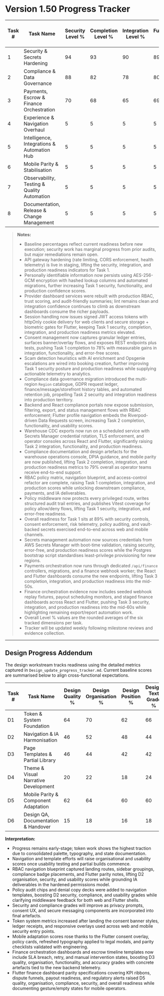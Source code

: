 # Version 1.50 Progress Tracker

| Task # | Task Name | Security Level % | Completion Level % | Integration Level % | Functionality Level % | Error Free Level % | Production Level % | Overall Level % |
|--------|-----------|------------------|--------------------|---------------------|-----------------------|--------------------|--------------------|-----------------|
| 1 | Security & Secrets Hardening | 94 | 93 | 90 | 89 | 78 | 88 | 89 |
| 2 | Compliance & Data Governance | 88 | 82 | 78 | 80 | 72 | 76 | 79 |
| 3 | Payments, Escrow & Finance Orchestration | 70 | 68 | 65 | 69 | 56 | 64 | 65 |
| 4 | Experience & Navigation Overhaul | 5 | 5 | 5 | 5 | 5 | 5 | 5 |
| 5 | Intelligence, Integrations & Automation Hub | 5 | 5 | 5 | 5 | 5 | 5 | 5 |
| 6 | Mobile Parity & Stabilisation | 5 | 5 | 5 | 5 | 5 | 5 | 5 |
| 7 | Observability, Testing & Quality Automation | 5 | 5 | 5 | 5 | 5 | 5 | 5 |
| 8 | Documentation, Release & Change Management | 5 | 5 | 5 | 5 | 5 | 5 | 5 |

> **Notes:**
> - Baseline percentages reflect current readiness before new execution; security work has marginal progress from prior audits, but major remediations remain open.
> - API gateway hardening (rate limiting, CORS enforcement, health telemetry) is live in staging, lifting the security, integration, and production readiness indicators for Task 1.
> - Personally identifiable information now persists using AES-256-GCM encryption with hashed lookup columns and automated migrations, further increasing Task 1 security, functionality, and production confidence scores.
> - Provider dashboard services were rebuilt with production RBAC, trust scoring, and audit-friendly summaries; lint remains clean and integration confidence continues to climb as downstream dashboards consume the richer payloads.
> - Session handling now issues signed JWT access tokens with httpOnly cookie delivery for web clients and secure storage + biometric gates for Flutter, keeping Task 1 security, completion, integration, and production readiness metrics elevated.
> - Consent management now captures granular ledger entries, surfaces banner/overlay flows, and exposes REST endpoints plus tests, pushing Task 1 completion to 78% with measurable gains in integration, functionality, and error-free scores.
> - Scam detection heuristics with AI enrichment and Opsgenie escalations are wired into booking creation, further improving Task 1 security posture and production readiness while supplying actionable telemetry to analytics.
> - Compliance data governance migration introduced the multi-region `Region` catalogue, GDPR request ledger, finance/message/storefront history tables, and automated retention job, propelling Task 2 security and integration readiness into production territory.
> - Backend and React compliance portals now expose submission, filtering, export, and status management flows with RBAC enforcement; Flutter profile navigation embeds the Riverpod-driven Data Requests screen, increasing Task 2 completion, functionality, and usability scores.
> - Warehouse CDC exports now run on a scheduled service with Secrets Manager credential rotation, TLS enforcement, and operator consoles across React and Flutter, significantly raising Task 2 integration, functionality, and production readiness.
> - Compliance documentation and design artefacts for the warehouse operations console, DPIA guidance, and mobile parity are now published, lifting Task 2 completion, integration, and production readiness metrics to 79% overall as operator teams receive end-to-end support.
> - RBAC policy matrix, navigation blueprint, and access-control refactor are complete, raising Task 1 completion, integration, and production scores while unlocking downstream compliance, payments, and IA deliverables.
> - Policy middleware now protects every privileged route, writes structured audit trail entries, and publishes Vitest coverage for policy allow/deny flows, lifting Task 1 security, integration, and error-free readiness.
> - Overall readiness for Task 1 sits at 89% with security controls, consent enforcement, risk telemetry, policy auditing, and vault-backed secrets exercised end-to-end across web and mobile channels.
> - Secrets management automation now sources credentials from AWS Secrets Manager with boot-time validation, raising security, error-free, and production readiness scores while the Postgres bootstrap script standardises least-privilege provisioning for new regions.
> - Payments orchestration now runs through dedicated `/api/finance` controllers, migrations, and a finance webhook worker; the React and Flutter dashboards consume the new endpoints, lifting Task 3 completion, integration, and production readiness into the mid-50s.
> - Finance orchestration evidence now includes seeded webhook replay fixtures, payout scheduling monitors, and staged finance dashboards across React and Flutter, pushing Task 3 security, integration, and production readiness into the mid-60s while highlighting remaining export/report automation work.
> - Overall Level % values are the rounded averages of the six tracked dimensions per task.
> - Tracker will be updated weekly following milestone reviews and evidence collection.

---

## Design Progress Addendum
The design workstream tracks readiness using the detailed metrics captured in `Design_update_progress_tracker.md`. Current baseline scores are summarised below to align cross-functional expectations.

| Task # | Task Name | Design Quality % | Design Organisation % | Design Position % | Design Text Grade % | Design Colour Grade % | Design Render Grade % | Compliance Grade % | Security Grade % | Design Functionality Grade % | Design Images Grade % | Design Usability Grade % | Bugs-less Grade % | Test Grade % | QA Grade % | Design Accuracy Grade % | Overall Grade % |
|--------|-----------|------------------|-----------------------|-------------------|---------------------|-----------------------|-----------------------|-------------------|-----------------|-----------------------------|----------------------|-------------------------|------------------|-------------|-----------|-----------------------|----------------|
| D1 | Token & System Foundation | 64 | 70 | 62 | 66 | 74 | 60 | 78 | 76 | 68 | 56 | 66 | 70 | 52 | 56 | 62 | 65 |
| D2 | Navigation & IA Harmonisation | 46 | 52 | 48 | 44 | 40 | 42 | 58 | 60 | 48 | 38 | 52 | 56 | 38 | 36 | 46 | 47 |
| D3 | Page Templates & Partial Library | 46 | 44 | 42 | 42 | 40 | 38 | 46 | 44 | 44 | 38 | 44 | 40 | 34 | 36 | 42 | 42 |
| D4 | Theme & Visual Narrative Development | 20 | 22 | 18 | 24 | 20 | 18 | 26 | 24 | 20 | 20 | 26 | 36 | 18 | 20 | 22 | 22 |
| D5 | Mobile Parity & Component Adaptation | 62 | 64 | 60 | 60 | 56 | 60 | 70 | 72 | 64 | 58 | 62 | 62 | 50 | 50 | 62 | 61 |
| D6 | Design QA, Documentation & Handover | 15 | 18 | 16 | 18 | 16 | 16 | 20 | 20 | 18 | 16 | 20 | 32 | 16 | 16 | 18 | 18 |

**Interpretation:**
- Progress remains early-stage; token work shows the highest traction due to consolidated palette, typography, and state documentation.
- Navigation and template efforts will raise organisational and usability scores once usability testing and partial builds commence.
- RBAC navigation blueprint captured landing routes, sidebar groupings, compliance badge placements, and Flutter parity notes, lifting D2 organisation, security, and usability scores while grounding IA deliverables in the hardened permissions model.
- Policy audit chips and denial copy decks were added to navigation templates, boosting D2 security, compliance, and usability grades while clarifying middleware feedback for both web and Flutter shells.
- Security and compliance grades will improve as privacy prompts, consent UX, and secure messaging components are incorporated into final artefacts.
- Token system metrics increased after landing the consent banner styles, ledger receipts, and responsive overlays used across web and mobile security entry points.
- Mobile adaptation scores rose thanks to the Flutter consent overlay, policy cards, refreshed typography applied to legal modals, and parity checklists validated with engineering.
- Finance orchestration dashboards and escrow timeline templates now include SLA breach, retry, and manual intervention states, boosting D3 quality, organisation, functionality, and accuracy grades with concrete artefacts tied to the new backend telemetry.
- Flutter finance dashboard parity specifications covering KPI ribbons, dispute funnels, payout readiness, and regulatory alerts raised D5 quality, organisation, compliance, security, and overall readiness while documenting gesture/empty states for mobile operators.
